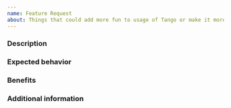 ```yaml
---
name: Feature Request
about: Things that could add more fun to usage of Tango or make it more useful and better
---
```


### Description
<!--- Describe the feature you would like to add. -->

### Expected behavior
<!--- What is the expected behavior of this feature? How is it going to work? -->

### Benefits
<!--- How do you think this feature would improve Tango? -->

### Additional information
<!--- What other information can you provide about the desired feature? -->
